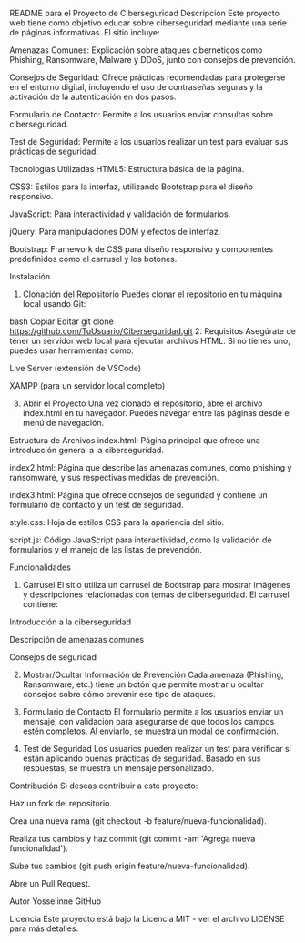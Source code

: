 README para el Proyecto de Ciberseguridad
Descripción
Este proyecto web tiene como objetivo educar sobre ciberseguridad mediante una serie de páginas informativas. El sitio incluye:

Amenazas Comunes: Explicación sobre ataques cibernéticos como Phishing, Ransomware, Malware y DDoS, junto con consejos de prevención.

Consejos de Seguridad: Ofrece prácticas recomendadas para protegerse en el entorno digital, incluyendo el uso de contraseñas seguras y la activación de la autenticación en dos pasos.

Formulario de Contacto: Permite a los usuarios enviar consultas sobre ciberseguridad.

Test de Seguridad: Permite a los usuarios realizar un test para evaluar sus prácticas de seguridad.

Tecnologías Utilizadas
HTML5: Estructura básica de la página.

CSS3: Estilos para la interfaz, utilizando Bootstrap para el diseño responsivo.

JavaScript: Para interactividad y validación de formularios.

jQuery: Para manipulaciones DOM y efectos de interfaz.

Bootstrap: Framework de CSS para diseño responsivo y componentes predefinidos como el carrusel y los botones.

Instalación
1. Clonación del Repositorio
Puedes clonar el repositorio en tu máquina local usando Git:

bash
Copiar
Editar
git clone https://github.com/TuUsuario/Ciberseguridad.git
2. Requisitos
Asegúrate de tener un servidor web local para ejecutar archivos HTML. Si no tienes uno, puedes usar herramientas como:

Live Server (extensión de VSCode)

XAMPP (para un servidor local completo)

3. Abrir el Proyecto
Una vez clonado el repositorio, abre el archivo index.html en tu navegador. Puedes navegar entre las páginas desde el menú de navegación.

Estructura de Archivos
index.html: Página principal que ofrece una introducción general a la ciberseguridad.

index2.html: Página que describe las amenazas comunes, como phishing y ransomware, y sus respectivas medidas de prevención.

index3.html: Página que ofrece consejos de seguridad y contiene un formulario de contacto y un test de seguridad.

style.css: Hoja de estilos CSS para la apariencia del sitio.

script.js: Código JavaScript para interactividad, como la validación de formularios y el manejo de las listas de prevención.

Funcionalidades
1. Carrusel
El sitio utiliza un carrusel de Bootstrap para mostrar imágenes y descripciones relacionadas con temas de ciberseguridad. El carrusel contiene:

Introducción a la ciberseguridad

Descripción de amenazas comunes

Consejos de seguridad

2. Mostrar/Ocultar Información de Prevención
Cada amenaza (Phishing, Ransomware, etc.) tiene un botón que permite mostrar u ocultar consejos sobre cómo prevenir ese tipo de ataques.

3. Formulario de Contacto
El formulario permite a los usuarios enviar un mensaje, con validación para asegurarse de que todos los campos estén completos. Al enviarlo, se muestra un modal de confirmación.

4. Test de Seguridad
Los usuarios pueden realizar un test para verificar si están aplicando buenas prácticas de seguridad. Basado en sus respuestas, se muestra un mensaje personalizado.

Contribución
Si deseas contribuir a este proyecto:

Haz un fork del repositorio.

Crea una nueva rama (git checkout -b feature/nueva-funcionalidad).

Realiza tus cambios y haz commit (git commit -am 'Agrega nueva funcionalidad').

Sube tus cambios (git push origin feature/nueva-funcionalidad).

Abre un Pull Request.

Autor
Yosselinne GitHub

Licencia
Este proyecto está bajo la Licencia MIT - ver el archivo LICENSE para más detalles.
